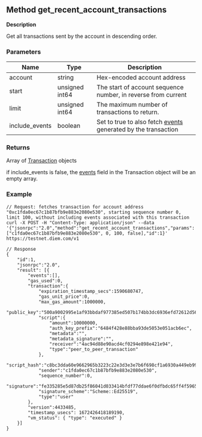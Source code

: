 ## Method get_recent_account_transactions

**Description**

Get all transactions sent by the account in descending order.


### Parameters

| Name           | Type           | Description                                                   |
|----------------|----------------|---------------------------------------------------------------|
| account        | string         | Hex-encoded account address                                   |
| start          | unsigned int64 | The start of account sequence number, in reverse from current |
| limit          | unsigned int64 | The maximum number of transactions to return.                 |
| include_events | boolean        | Set to true to also fetch [events](type_event.md) generated by the transaction |


### Returns

Array of [Transaction](type_transaction.md) objects

if include_events is false, the [events](type_event.md) field in the Transaction object will be an empty array.


### Example


```
// Request: fetches transaction for account address "0xc1fda0ec67c1b87bfb9e883e2080e530", starting sequence number 0, limit 100, without including events associated with this transaction
curl -X POST -H "Content-Type: application/json" --data '{"jsonrpc":"2.0","method":"get_recent_account_transactions","params":["c1fda0ec67c1b87bfb9e883e2080e530", 0, 100, false],"id":1}' https://testnet.diem.com/v1

// Response
{
    "id":1,
    "jsonrpc":"2.0",
    "result": [{
        "events":[],
        "gas_used":0,
        "transaction":{
            "expiration_timestamp_secs":1590680747,
            "gas_unit_price":0,
            "max_gas_amount":1000000,
            "public_key":"500a9002995e1af93bbdaf977385ed507b174bb3dc6936efd72612d56198a19d",
            "script":{
                "amount":10000000,
                "auth_key_prefix":"6484f428e88bba93de5053e051acb6ec",
                "metadata":"",
                "metadata_signature":"",
                "receiver":"4ac94d88e90acd4cf0294e898e421e94",
                "type":"peer_to_peer_transaction"
            },
            "script_hash":"c8bc3dda60e9662965b3223c22e3d3e3e7b6f698cf1a6930a449eb99daa35e7c",
            "sender":"c1fda0ec67c1b87bfb9e883e2080e530",
            "sequence_number":0,
            "signature":"fe335285e5d87db25f86041d033414bfdf77ddae6f0dfbdc65ff4f5965ff810ef9c85ce00ede0820ce0cf5903f9ab3e93fa6e49bbf770aba9b083a985361fa01",
            "signature_scheme":"Scheme::Ed25519",
            "type":"user"
        },
        "version":4433485,
        "timestamp_usecs": 1672426418189190,
        "vm_status": { "type": "executed" }
    }]
}
```
